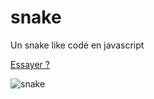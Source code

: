 # snake

Un snake like codé en javascript

[Essayer ?](https://billy.pronaute.com/console/?jeu=snake)

![snake](https://billy.pronaute.com/res/img/snake.gif)


